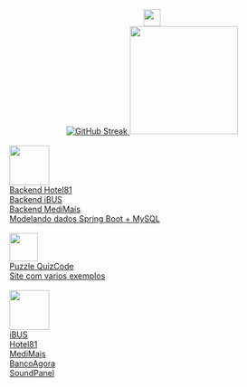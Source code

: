 
  <div align="center">
     <img height="30em" src="https://komarev.com/ghpvc/?username=flitzso-github-username&color=blue" />
  </div>
<div align="center">
  <a href="https://github.com/flitzso">
  <img src="https://github-readme-stats.vercel.app/api?username=flitzso&show_icons=true&theme=dark" alt="GitHub Streak" />
  <img height="191em" src="https://github-readme-stats.vercel.app/api/top-langs/?username=flitzso&layout=compact&langs_count=10&theme=dark"/>
  </div>
  <br />
<div>
<img width="70" height="70" src="https://github.com/flitzso/flitzso/assets/106411702/29b1dad1-6aa1-4ff6-86ec-cc28f23b4931 /"> <br />
 <a href="https://github.com/flitzso/Hotel81-backend" >Backend Hotel81</a> <br />
 <a href="https://github.com/flitzso/iBUS-backend" >Backend iBUS</a> <br />
 <a href="https://github.com/flitzso/MediMais-backend" >Backend MediMais</a> <br />
 <a href="https://github.com/flitzso/modelando-dados-mysql-java" >Modelando dados Spring Boot + MySQL</a> <br />
</div>
<br />
<div>
<img width="50" height="50" src="https://github.com/flitzso/flitzso/assets/106411702/8f5f7b56-7f70-4e40-9f88-93757f40775d)/"> <br />
 <a href="https://github.com/flitzso/quizcode-kotlin-android" >Puzzle QuizCode</a> <br />
 <a href="https://flitz-kotlin.vercel.app/ " >Site com varios exemplos</a> <br />
</div>
<br />
<img width="70" height="70" src="https://github.com/flitzso/flitzso/assets/106411702/572a85f1-392b-40a6-b9d8-23018d4d8558/"> <br />
 <a href="https://github.com/flitzso/iBUS-frontend" >iBUS</a> <br />
 <a href="https://github.com/flitzso/Hotel81-frontend">Hotel81</a> <br />
 <a href="https://github.com/flitzso/MediMais-frontend">MediMais</a> <br /> 
 <a href="https://bancoagora.vercel.app/">BancoAgora</a> <br />
 <a href="https://soundpanel.vercel.app/">SoundPanel</a> <br />
</div>
